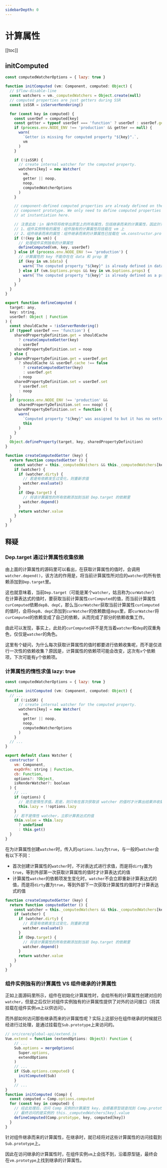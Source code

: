 ```yaml
---
sidebarDepth: 0
---
```


# 计算属性

[[toc]]

## initComputed

```js
const computedWatcherOptions = { lazy: true }

function initComputed (vm: Component, computed: Object) {
  // $flow-disable-line
  const watchers = vm._computedWatchers = Object.create(null)
  // computed properties are just getters during SSR
  const isSSR = isServerRendering()

  for (const key in computed) {
    const userDef = computed[key]
    const getter = typeof userDef === 'function' ? userDef : userDef.get
    if (process.env.NODE_ENV !== 'production' && getter == null) {
      warn(
        `Getter is missing for computed property "${key}".`,
        vm
      )
    }

    if (!isSSR) {
      // create internal watcher for the computed property.
      watchers[key] = new Watcher(
        vm,
        getter || noop,
        noop,
        computedWatcherOptions
      )
    }

    // component-defined computed properties are already defined on the
    // component prototype. We only need to define computed properties defined
    // at instantiation here.

    // 注意此处：in 操作符将枚举出原型上的所有属性，包括继承而来的计算属性，因此针对组件特有的计算属性与继承而来的计算属性，访问方式不一样
    // 1、组件实例特有的属性：组件独有的计算属性将挂载在 vm 上
    // 2、组件继承而来的属性：组件继承而来的计算属性已挂载在 vm.constructor.prototype，详情请查看 Vue.extend 的实现
    if (!(key in vm)) {
      // 处理组件实例独有的计算属性
      defineComputed(vm, key, userDef)
    } else if (process.env.NODE_ENV !== 'production') {
      // 计算属性的 key 不能存在在 data 和 prop 里
      if (key in vm.$data) {
        warn(`The computed property "${key}" is already defined in data.`, vm)
      } else if (vm.$options.props && key in vm.$options.props) {
        warn(`The computed property "${key}" is already defined as a prop.`, vm)
      }
    }
  }
}

export function defineComputed (
  target: any,
  key: string,
  userDef: Object | Function
) {
  const shouldCache = !isServerRendering()
  if (typeof userDef === 'function') {
    sharedPropertyDefinition.get = shouldCache
      ? createComputedGetter(key)
      : userDef
    sharedPropertyDefinition.set = noop
  } else {
    sharedPropertyDefinition.get = userDef.get
      ? shouldCache && userDef.cache !== false
        ? createComputedGetter(key)
        : userDef.get
      : noop
    sharedPropertyDefinition.set = userDef.set
      ? userDef.set
      : noop
  }
  if (process.env.NODE_ENV !== 'production' &&
      sharedPropertyDefinition.set === noop) {
    sharedPropertyDefinition.set = function () {
      warn(
        `Computed property "${key}" was assigned to but it has no setter.`,
        this
      )
    }
  }
  Object.defineProperty(target, key, sharedPropertyDefinition)
}

function createComputedGetter (key) {
  return function computedGetter () {
    const watcher = this._computedWatchers && this._computedWatchers[key]
    if (watcher) {
      if (watcher.dirty) {
        // 若是有依赖发生过变化，则重新求值
        watcher.evaluate()
      }
      if (Dep.target) {
        // 将该计算属性的所有依赖添加到当前 Dep.target 的依赖里
        watcher.depend()
      }
      return watcher.value
    }
  }
}
```

## 释疑

### Dep.target 通过计算属性收集依赖

由上面的计算属性的源码里可以看出，在获取计算属性的值时，会调用`watcher.depend()`，该方法的作用是，将当前计算属性所对应的`watcher`的所有依赖添加到`Dep.target`里。

这也就意味着，当前`Dep.target`（可能是某个`watcher`，姑且称为`curWatcher`） 在计算表达式的值时，要获取当前计算属性`curComputed`的值，而当前计算属性`curComputed`依赖`depB`、`depC`，那么当`curWatcher`获取当前计算属性`curComputed`的值时，会将`depB`、`depC`添加到`curWatcher`的依赖数组`deps`里，即`curWatcher`将`curComputed`的依赖变成了自己的依赖，从而完成了部分的依赖收集工作。

由此可以发现，事实上，此处的`curComputed`并不是充当着`watcher`和`dep`的双重角色，仅仅是`watcher`的角色。

这里有个疑问，为什么每次获取计算属性的值时都要进行依赖收集呢，而不是仅进行一次性的依赖收集？原因是，计算属性的依赖项可能会改变，这次有`x`个依赖项，下次可能有`y`个依赖项。

### 计算属性的惰性求值 lazy: true

```js
const computedWatcherOptions = { lazy: true }

function initComputed (vm: Component, computed: Object) {
  // ...
    if (!isSSR) {
      // create internal watcher for the computed property.
      watchers[key] = new Watcher(
        vm,
        getter || noop,
        noop,
        computedWatcherOptions
      )
    }
  // ...
}
```

```js
export default class Watcher {
  constructor (
    vm: Component,
    expOrFn: string | Function,
    cb: Function,
    options?: ?Object,
    isRenderWatcher?: boolean
  ) {
    // ...
    if (options) {
      // 是否是惰性求值。若是，则只有在首次获取该 watcher 的值时才计算出结果并收集依赖；否则，立即计算出结果并收集依赖
      this.lazy = !!options.lazy
    }
    // 若不是惰性 watcher，立即计算表达式的值
    this.value = this.lazy
      ? undefined
      : this.get()
  }
}
```

在为计算属性创建`watcher`时，传入的`options.lazy`为`true`，与一般的`watcher`会有以下不同：

- 首次创建计算属性的`watcher`时，不对表达式进行求值，而是将`dirty`置为`true`，等到外部第一次获取计算属性的值时才计算表达式的值
- 计算属性`watcher`的依赖项发生变化时，`watcher`不会立即重新计算表达式的值，而是将`dirty`置为`true`，等到外部下一次获取计算属性的值时才计算表达式的值

```js
function createComputedGetter (key) {
  return function computedGetter () {
    const watcher = this._computedWatchers && this._computedWatchers[key]
    if (watcher) {
      if (watcher.dirty) {
        // 若是有依赖发生过变化，则重新求值
        watcher.evaluate()
      }
      if (Dep.target) {
        // 将该计算属性的所有依赖添加到当前 Dep.target 的依赖里
        watcher.depend()
      }
      return watcher.value
    }
  }
}
```

### 组件实例独有的计算属性 VS 组件继承的计算属性

正如上面源码里所示，组件在初始化计算属性时，会给所有的计算属性创建对应的`watcher`，但是之后仅针对组件实例独有的计算属性提供了对外的访问接口（将其挂载在组件实例`vm`上以供访问）。

而外部如何访问那些继承而来的计算属性呢？实际上这部分在组件继承的时候就已经进行过处理，是通过挂载在`Sub.prototype`上来访问的。

```js
// src/core/global-api/extend.js
Vue.extend = function (extendOptions: Object): Function {
    // ...
    Sub.options = mergeOptions(
      Super.options,
      extendOptions
    )
    // ...
    if (Sub.options.computed) {
      initComputed(Sub)
    }
    // ...
}
function initComputed (Comp) {
  const computed = Comp.options.computed
  for (const key in computed) {
    // 经此处理后，访问 Comp 实例的计算属性 key，会顺着原型链查找到 Comp.prototype，
    // 最终访问的是实例的 this._computedWatchers[key].value
    defineComputed(Comp.prototype, key, computed[key])
  }
}
```

针对组件继承而来的计算属性，在继承时，就已经将对这些计算属性的访问挂载到`Sub.prototype`上。

因此在访问继承的计算属性时，在组件实例`vm`上会找不到，沿着原型链，最终会在`vm.prototype`上找到继承的计算属性。
